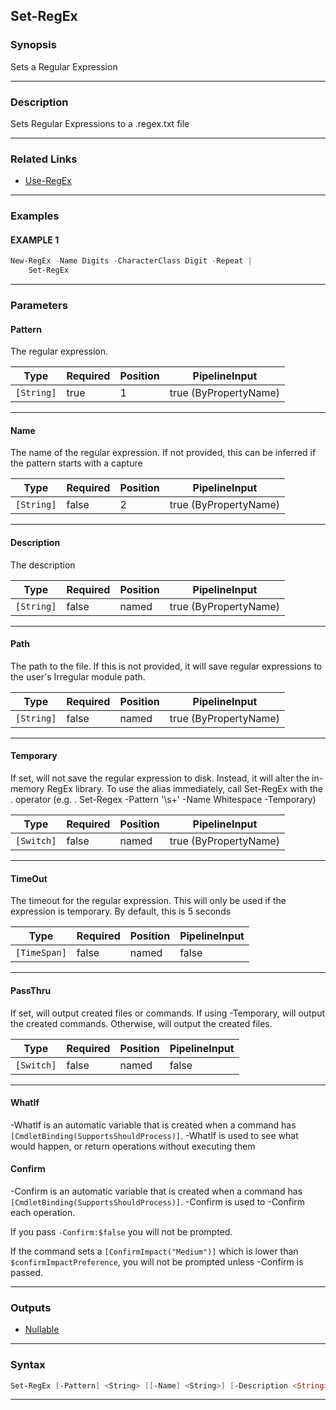 Set-RegEx
---------
### Synopsis
Sets a Regular Expression

---
### Description

Sets Regular Expressions to a .regex.txt file

---
### Related Links
* [Use-RegEx](Use-RegEx.md)



---
### Examples
#### EXAMPLE 1
```PowerShell
New-RegEx -Name Digits -CharacterClass Digit -Repeat |
    Set-RegEx
```

---
### Parameters
#### **Pattern**

The regular expression.






|Type      |Required|Position|PipelineInput        |
|----------|--------|--------|---------------------|
|`[String]`|true    |1       |true (ByPropertyName)|



---
#### **Name**

The name of the regular expression.  If not provided, this can be inferred if the pattern starts with a capture






|Type      |Required|Position|PipelineInput        |
|----------|--------|--------|---------------------|
|`[String]`|false   |2       |true (ByPropertyName)|



---
#### **Description**

The description






|Type      |Required|Position|PipelineInput        |
|----------|--------|--------|---------------------|
|`[String]`|false   |named   |true (ByPropertyName)|



---
#### **Path**

The path to the file.  If this is not provided, it will save regular expressions to the user's Irregular module path.






|Type      |Required|Position|PipelineInput        |
|----------|--------|--------|---------------------|
|`[String]`|false   |named   |true (ByPropertyName)|



---
#### **Temporary**

If set, will not save the regular expression to disk.  Instead, it will alter the in-memory RegEx library.
To use the alias immediately, call Set-RegEx with the . operator (e.g. . Set-Regex -Pattern '\s+' -Name Whitespace -Temporary)






|Type      |Required|Position|PipelineInput        |
|----------|--------|--------|---------------------|
|`[Switch]`|false   |named   |true (ByPropertyName)|



---
#### **TimeOut**

The timeout for the regular expression.
This will only be used if the expression is temporary.
By default, this is 5 seconds






|Type        |Required|Position|PipelineInput|
|------------|--------|--------|-------------|
|`[TimeSpan]`|false   |named   |false        |



---
#### **PassThru**

If set, will output created files or commands.
If using -Temporary, will output the created commands.
Otherwise, will output the created files.






|Type      |Required|Position|PipelineInput|
|----------|--------|--------|-------------|
|`[Switch]`|false   |named   |false        |



---
#### **WhatIf**
-WhatIf is an automatic variable that is created when a command has ```[CmdletBinding(SupportsShouldProcess)]```.
-WhatIf is used to see what would happen, or return operations without executing them
#### **Confirm**
-Confirm is an automatic variable that is created when a command has ```[CmdletBinding(SupportsShouldProcess)]```.
-Confirm is used to -Confirm each operation.
    
If you pass ```-Confirm:$false``` you will not be prompted.
    
    
If the command sets a ```[ConfirmImpact("Medium")]``` which is lower than ```$confirmImpactPreference```, you will not be prompted unless -Confirm is passed.

---
### Outputs
* [Nullable](https://learn.microsoft.com/en-us/dotnet/api/System.Nullable)




---
### Syntax
```PowerShell
Set-RegEx [-Pattern] <String> [[-Name] <String>] [-Description <String>] [-Path <String>] [-Temporary] [-TimeOut <TimeSpan>] [-PassThru] [-WhatIf] [-Confirm] [<CommonParameters>]
```
---
